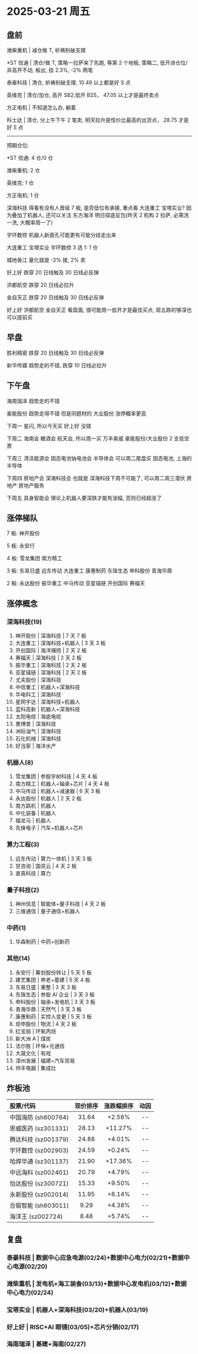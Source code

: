 # 2025-03-21 周五

## 盘前

潍柴重机 | 减仓做 T, 祈祷别破支撑

\*ST 信通 | 清仓/做 T, 策略一拉萨来了先跑, 等第 2 个地板, 策略二, 低开进仓位/非高开不动, 板出, 挂 2.3%, -2% 两笔

泰豪科技 | 清仓, 祈祷别破支撑, 10.49 以上都是好 S 点

英维克 | 清仓/加仓, 高开 SB2,低开 B2S， 47.05 以上才是最终卖点

方正电机 | 不知道怎么办, 躺着

科士达 | 清仓, 分上午下午 2 笔卖, 明天拉升是性价比最高的出货点， 28.75 才是好 S 点

---

预期仓位:

\*ST 信通: 4 仓/0 仓

潍柴重机: 2 仓

英维克: 1 仓

方正电机: 1 仓

深海科技 得看有没有人晋级 7 板, 是否低位有承接, 重点看 大连重工 宝塔实业? 因为叠加了机器人, 还可以关注 东方海洋 明日探底反包(昨天 2 机构 2 拉萨, 必需洗一洗, 大概率周一了)

宇环数控 机器人新面孔可能更有可能分歧走出来

大连重工 宝塔实业 宇环数控 3 选 1: 1 仓

城地香江 量化就是 -2% 接, 2% 卖

好上好 跌穿 20 日线触及 30 日线必反弹

洪都航空 跌穿 20 日线必拉升

金自天正 跌穿 20 日线触及 30 日线必反弹

好上好 洪都航空 金自天正 看盘面, 很可能周一低开才是最佳买点, 周五跌的够深也可以提前买

## 早盘

胜利精密 跌穿 20 日线触及 30 日线必反弹

新华传媒 趋势走的不错, 跌穿 10 日线必拉升

## 下午盘

海南瑞泽 趋势走的不错

豪能股份 趋势走得不错 但是同题材的 大业股份 涨停概率更高

下周一 星闪, 所以今天买 好上好 没错

下周二 海南会 糖酒会 航天会, 所以周一买 万丰奥威 豪能股份/大业股份 2 支低空票

下周三 清洁能源会 固态电池钠电池会 半导体会 可以周二尾盘买 固态电池, 上海的半导体

下周四 房地产会 深海科技会 也就是 深海科技下周不可能了, 可以周二周三潜伏 房地产 房地产服务

下周五 具身智能会 理论上机器人要深跌才能有涨幅, 否则已经超涨了

## 涨停梯队

7 板: 神开股份

5 板: 永安行

4 板: 雪龙集团 南方精工

3 板: 东易日盛 远东传动 大连重工 康惠制药 东珠生态 申科股份 青海华鼎

2 板: 永达股份 振华重工 中马传动 亚星锚链 开创国际 赛福天

## 涨停概念

### 深海科技(19)

1. 神开股份 | 深海科技 | 7 天 7 板
2. 大连重工 | 深海科技+机器人 | 3 天 3 板
3. 开创国际 | 海洋捕捞 | 2 天 2 板
4. 赛福天 | 深海科技 | 2 天 2 板
5. 振华重工 | 深海科技 | 2 天 2 板
6. 亚星锚链 | 深海科技 | 2 天 2 板
7. 尤夫股份 | 深海科技
8. 中信重工 | 机器人+深海科技
9. 华电科工 | 深海科技
10. 星网宇达 | 深海科技+机器人
11. 蓝科高新 | 机器人+深海科技
12. 太阳电缆 | 海底电缆
13. 惠博普 | 深海科技
14. 洲际油气 | 深海科技
15. 石化机械 | 深海科技
16. 好当家 | 海洋水产

### 机器人(8)

1. 雪龙集团 | 参股宇树科技 | 4 天 4 板
2. 南方精工 | 机器人+轴承+芯片 | 4 天 4 板
3. 中马传动 | 机器人+减速器 | 6 天 3 板
4. 永达股份 | 机器人 | 2 天 2 板
5. 南方路机 | 机器人
6. 中化装备 | 机器人
7. 福龙马 | 机器人
8. 先锋电子 | 汽车+机器人+芯片

### 算力工程(3)

1. 远东传动 | 算力一体机 | 3 天 3 板
2. 甘咨询 | 国资云 | 4 天 2 板
3. 直真科技 | 算力

### 量子科技(2)

1. 神州信息 | 智能体+量子科技 | 4 天 2 板
2. 三维通信 | 量子通信+机器人

### 中药(1)

1. 华森制药 | 中药+创新药

### 其他(14)

1. 永安行 | 筹划股份转让 | 5 天 5 板
2. 建艺集团 | 养老+基建 | 5 天 4 板
3. 东易日盛 | 重整 | 3 天 3 板
4. 东珠生态 | 参股 AI 企业 | 3 天 3 板
5. 申科股份 | 轴承+发电机 | 3 天 3 板
6. 青海华鼎 | 天然气 | 3 天 3 板
7. 康惠制药 | 实控人变更 | 5 天 3 板
8. 炬申股份 | 物流 | 4 天 2 板
9. 红宝丽 | 环氧丙烷
10. 新大洲 A | 煤炭
11. 法尔胜 | 环保+光通信
12. 大晟文化 | 有戏
13. 漳州发展 | 福建+汽车贸易
14. 帅丰电器 | 集成灶

## 炸板池

| 股票/代码           | 现价排序 | 涨跌幅排序 | 动因 |
| :------------------ | :------: | :--------: | :--: |
| 中国海防 (sh600764) |  31.64   |   +2.56%   |  --  |
| 恩威医药 (sz301331) |  28.13   |  +11.27%   |  --  |
| 腾达科技 (sz001379) |  24.88   |   +4.01%   |  --  |
| 宇环数控 (sz002903) |  24.59   |   +0.24%   |  --  |
| 哈焊华通 (sz301137) |  21.90   |  +17.36%   |  --  |
| 中远海科 (sz002401) |  20.79   |   +4.79%   |  --  |
| 怡达股份 (sz300721) |  15.33   |   +9.50%   |  --  |
| 永新股份 (sz002014) |  11.95   |   +8.14%   |  --  |
| 合锻智能 (sh603011) |   9.29   |   +4.38%   |  --  |
| 海洋王 (sz002724)   |   8.48   |   +5.74%   |  --  |

## 复盘

### 泰豪科技 | 数据中心应急电源(02/24)+数据中心电力(02/21)+数据中心电源(02/20)

### 潍柴重机 | 发电机+海工装备(03/13)+数据中心发电机(03/12)+数据中心电力(02/24)

### 宝塔实业 | 机器人+深海科技(03/20)+机器人(03/19)

### 好上好 | RISC+AI 眼镜(03/05)+芯片分销(02/17)

### 海南瑞泽 | 基建+海南(02/27)
